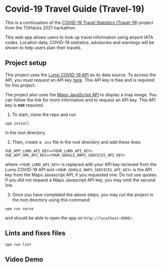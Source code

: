 # Covid-19 Travel Guide (Travel-19)

This is a continuation of the [COVID-19 Travel Statistics (Travel-19)](https://devpost.com/software/covid-19-travel-statistics-travel-19 "COVID-19 Travel Statistics (Travel-19)") project from the TOHacks 2021 hackathon. 

This web app allows users to look up travel information using airport IATA codes. Location data, COVID-19 statistics, advisories and warnings will be shown to help users plan their travels.

## Project setup
This project uses the [Lumo COVID-19 API](https://covid-developer-docs.thinklumo.com/#tag/airports "Lumo COVID-19 API") as its data source. To access the API, you must request an API key [here](https://www.thinklumo.com/the-free-lumo-covid-19-api). This API key is free and is required for this project.

The project also uses the [Maps JavaScript API](https://developers.google.com/maps/documentation/javascript/get-api-key "Maps JavaScript API") to display a map image. You can follow the link for more information and to request an API key. This API key is **not** required.

1. To start, clone the repo and run
```
npm install
```
in the root directory.

2. Then, create a `.env` file in the root directory and add these lines:
```
VUE_APP_LUMO_API_KEY=<YOUR_LUMO_API_KEY>
VUE_APP_GMS_API_KEY=<YOUR_GOOGLE_MAPS_SERVICES_API_KEY>

```
where `<YOUR_LUMO_API_KEY>` is replaced with your API key recieved from the Lumo COVID-19 API and `<YOUR_GOOGLE_MAPS_SERVICES_API_KEY>` is the API key from the Maps Javascript API, if you requested one. Do not use quotes.
If you did not request a Maps Javascript API key, you may omit the second line.


3. Once you have completed the above steps, you may run the project in the root directory using this command:
```
npm run serve
```
and should be able to open the app on `http://localhost:8080/`.
## Lints and fixes files
```
npm run lint
```
## Video Demo